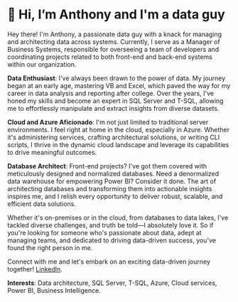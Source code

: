 # 👋 Hi, I’m Anthony and I'm a data guy

Hey there! I'm Anthony, a passionate data guy with a knack for managing and architecting data across systems. Currently, I serve as a Manager of Business Systems, responsible for overseeing a team of developers and coordinating projects related to both front-end and back-end systems within our organization.

**Data Enthusiast**: I've always been drawn to the power of data. My journey began at an early age, mastering VB and Excel, which paved the way for my career in data analysis and reporting after college. Over the years, I've honed my skills and become an expert in SQL Server and T-SQL, allowing me to effortlessly manipulate and extract insights from diverse datasets.

**Cloud and Azure Aficionado**: I'm not just limited to traditional server environments. I feel right at home in the cloud, especially in Azure. Whether it's administering services, crafting architectural solutions, or writing CLI scripts, I thrive in the dynamic cloud landscape and leverage its capabilities to drive meaningful outcomes.

**Database Architect**: Front-end projects? I've got them covered with meticulously designed and normalized databases. Need a denormalized data warehouse for empowering Power BI? Consider it done. The art of architecting databases and transforming them into actionable insights inspires me, and I relish every opportunity to deliver robust, scalable, and efficient data solutions.

Whether it's on-premises or in the cloud, from databases to data lakes, I've tackled diverse challenges, and truth be told—I absolutely love it. So if you're looking for someone who's passionate about data, adept at managing teams, and dedicated to driving data-driven success, you've found the right person in me.

Connect with me and let's embark on an exciting data-driven journey together!  [LinkedIn](https://www.linkedin.com/in/anthonythedataguy).

**Interests**: Data architecture, SQL Server, T-SQL, Azure, Cloud services, Power BI, Business Intelligence.